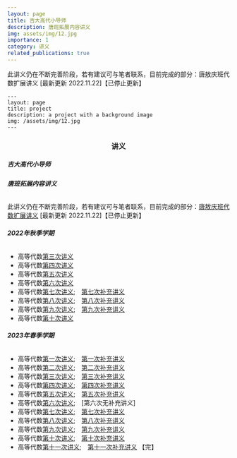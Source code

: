 ```yaml
---
layout: page
title: 吉大高代小导师
description: 唐班拓展内容讲义
img: assets/img/12.jpg
importance: 1
category: 讲义
related_publications: true
---
```


此讲义仍在不断完善阶段，若有建议可与笔者联系，目前完成的部分：唐敖庆班代数扩展讲义 [最新更新 2022.11.22]【已停止更新】

    ---
    layout: page
    title: project
    description: a project with a background image
    img: /assets/img/12.jpg
    ---

<h3 id="center">
    <center> <strong>讲义</strong>
</h3>
<h5 id=""><strong>吉大高代小导师</strong></h5>
<h6 id="-1"><strong>唐班拓展内容讲义</strong></h6>
<p>此讲义仍在不断完善阶段，若有建议可与笔者联系，目前完成的部分：<a href="https://platoeinsyu.top/zh/wp-content/uploads/2022/11/Algebra-Supplementaries-book.pdf">唐敖庆班代数扩展讲义</a> [最新更新 2022.11.22]【已停止更新】</p>
<h6 id="2022"><strong>2022年秋季学期</strong></h6>
<ul>
    <li>高等代数<a href="https://platoeinsyu.top/zh/wp-content/uploads/2022/11/22-fall-alg3.pdf">第三次讲义</a></li>
    <li>高等代数<a href="https://platoeinsyu.top/zh/wp-content/uploads/2022/11/22-fall-alg4.pdf">第四次讲义</a></li>
    <li>高等代数<a href="https://platoeinsyu.top/zh/wp-content/uploads/2022/11/22-fall-alg5.pdf">第五次讲义</a></li>
    <li>高等代数<a href="https://platoeinsyu.top/zh/wp-content/uploads/2022/11/22-fall-alg6.pdf">第六次讲义</a></li>
    <li>高等代数<a href="https://platoeinsyu.top/zh/wp-content/uploads/2022/11/22-fall-alg7.pdf">第七次讲义</a>;&emsp;<a href="https://platoeinsyu.top/zh/wp-content/uploads/2022/11/22-fall-alg7-supplements.pdf">第七次补充讲义</a></li>
    <li>高等代数<a href="https://platoeinsyu.top/zh/wp-content/uploads/2022/11/22-fall-alg8.pdf">第八次讲义</a>;&emsp;<a href="https://platoeinsyu.top/zh/wp-content/uploads/2022/11/22-fall-alg8-supplements.pdf">第八次补充讲义</a></li>
    <li>高等代数<a href="https://platoeinsyu.top/zh/wp-content/uploads/2022/11/22-fall-alg9.pdf">第九次讲义</a>;&emsp;<a href="https://platoeinsyu.top/zh/wp-content/uploads/2022/11/22-fall-alg9-supplements.pdf">第九次补充讲义</a></li>
    <li>高等代数<a href="https://platoeinsyu.top/zh/wp-content/uploads/2022/11/22-fall-alg10.pdf">第十次讲义</a></li>
</ul>
<h6 id="2023"><strong>2023年春季学期</strong></h6>
<ul>
    <li>高等代数<a href="https://platoeinsyu.top/zh/wp-content/uploads/2023/03/23-spring-alg1.pdf">第一次讲义</a>;&emsp;<a href="https://platoeinsyu.top/zh/wp-content/uploads/2023/03/23-spring-alg1-supplements.pdf">第一次补充讲义</a></li>
    <li>高等代数<a href="https://platoeinsyu.top/zh/wp-content/uploads/2023/03/23-spring-alg2.pdf">第二次讲义</a>;&emsp;<a href="https://platoeinsyu.top/zh/wp-content/uploads/2023/03/23-spring-alg2-supplements.pdf">第二次补充讲义</a></li>
    <li>高等代数<a href="https://platoeinsyu.top/zh/wp-content/uploads/2023/03/23-spring-alg3.pdf">第三次讲义</a>;&emsp;<a href="https://platoeinsyu.top/zh/wp-content/uploads/2023/03/23-spring-alg3-supplements.pdf">第三次补充讲义</a></li>
    <li>高等代数<a href="https://platoeinsyu.top/zh/wp-content/uploads/2023/03/23-spring-alg4.pdf">第四次讲义</a>;&emsp;<a href="https://platoeinsyu.top/zh/wp-content/uploads/2023/03/23-spring-alg4-supplements.pdf">第四次补充讲义</a></li>
    <li>高等代数<a href="https://platoeinsyu.top/zh/wp-content/uploads/2023/04/23-spring-alg5.pdf">第五次讲义</a>;&emsp;<a href="https://platoeinsyu.top/zh/wp-content/uploads/2023/04/23-spring-alg5-supplements.pdf">第五次补充讲义</a></li>
    <li>高等代数<a href="https://platoeinsyu.top/zh/wp-content/uploads/2023/04/23-spring-alg6.pdf">第六次讲义</a>;&emsp;[第六次无补充讲义]</li>
    <li>高等代数<a href="https://platoeinsyu.top/zh/wp-content/uploads/2023/04/23-spring-alg7.pdf">第七次讲义</a>;&emsp;<a href="https://platoeinsyu.top/zh/wp-content/uploads/2023/04/23-spring-alg7-supplements.pdf">第七次补充讲义</a></li>
    <li>高等代数<a href="https://platoeinsyu.top/zh/wp-content/uploads/2023/04/23-spring-alg8.pdf">第八次讲义</a>;&emsp;<a href="https://platoeinsyu.top/zh/wp-content/uploads/2023/04/23-spring-alg8-supplements.pdf">第八次补充讲义</a></li>
    <li>高等代数<a href="https://platoeinsyu.top/zh/wp-content/uploads/2023/04/23-spring-alg9.pdf">第九次讲义</a>;&emsp;<a href="https://platoeinsyu.top/zh/wp-content/uploads/2023/04/23-spring-alg9-supplements.pdf">第九次补充讲义</a></li>
    <li>高等代数<a href="https://platoeinsyu.top/zh/wp-content/uploads/2023/05/23-spring-alg10.pdf">第十次讲义</a>;&emsp;<a href="https://platoeinsyu.top/zh/wp-content/uploads/2023/05/23-spring-alg10-supplements.pdf">第十次补充讲义</a></li>
    <li>高等代数<a href="https://platoeinsyu.top/zh/wp-content/uploads/2023/05/23-spring-alg11.pdf">第十一次讲义</a>;&emsp;<a href="https://platoeinsyu.top/zh/wp-content/uploads/2023/05/23-spring-alg11-supplements.pdf">第十一次补充讲义</a> 【完】</li>
</ul>